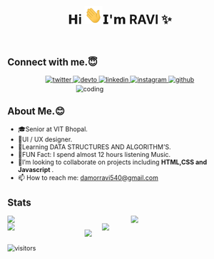 
<!-- ![](https://user-images.githubusercontent.com/87522195/199707270-4531c90d-2024-45e2-94fd-88ef9af69eb1.png) -->
<h1 align="center">𝗛i <img src="https://github.com/ABSphreak/ABSphreak/blob/master/gifs/Hi.gif" height="40px" width="40px">𝗜'𝗺 RAVI ✨</h1>

<br>
<!-- <img align = "right" alt = "coding" width = "215"  src = "https://user-images.githubusercontent.com/87522195/177504295-f59f5969-dbf9-4092-9695-868fdd399afe.png"> -->









## Connect with me.😇
<div align="center">
<!-- <a href="https://github.com/ravithemore" target="_blank">
<img src=https://img.shields.io/badge/github-%2324292e.svg?&style=for-the-badge&logo=github&logoColor=white alt=github style="margin-bottom: 5px;" /> -->
</a>
<a href="https://twitter.com/ravithemore" target="_blank">
<img src=https://img.shields.io/badge/twitter-%2300acee.svg?&style=for-the-badge&logo=twitter&logoColor=white alt=twitter style="margin-bottom: 4px;" />
</a>
<a href="https://dev.to/ravithemore" target="_blank">
<img src=https://img.shields.io/badge/dev.to-%2308090A.svg?&style=for-the-badge&logo=dev.to&logoColor=white alt=devto style="margin-bottom: 4px;" />
</a>
<a href="https://www.linkedin.com/in/ravimdamor9450/" target="_blank">
<img src=https://img.shields.io/badge/linkedin-%231E77B5.svg?&style=for-the-badge&logo=linkedin&logoColor=white alt=linkedin style="margin-bottom: 4px;" />
</a>
</a>
<a href="https://instagram.com/ravithemore" target="_blank">
<img src=https://img.shields.io/badge/instagram-%23000000.svg?&style=for-the-badge&logo=instagram&logoColor=white alt=instagram style="margin-bottom: 4px;" />
</a>  
<a href="https://ravithemore.hashnode.dev/" target="_blank">
<img src=https://img.shields.io/badge/Hashnode-2962FF?style=for-the-badge&logo=hashnode&logoColor=white alt=github style="margin-bottom: 4px;" />
</a>
</div>  
<img align = "right" alt = "coding" width = "350"  src = "https://user-images.githubusercontent.com/92288027/228864077-c1d8a2e4-8dc5-49e6-8072-c91b9bb7edca.gif">

<br />


## About Me.😊
- 🎓Senior at VIT Bhopal.
- 🍧UI / UX designer.
- 📖Learning DATA STRUCTURES AND ALGORITHM'S.
- 🎈FUN Fact: I spend almost 12 hours listening Music.
- 👯I’m looking to collaborate on projects including <B>HTML,CSS and Javascript </B>. <br>
- 📫 How to reach me: damorravi540@gmail.com <br>




 
 
 






## Stats
 <p align="center">
 <img src="https://github-readme-streak-stats.herokuapp.com/?user=ravithemore&theme=dark" width="45%" align="left"/>
 <img src="https://github-readme-stats.vercel.app/api?username=ravithemore&theme=dark&count_private=true&include_all_commits=true&show_icons=true&custom_title=%23%20GitHub%20Stats%20%E2%9C%85" width="45%" align="right"/>
  <br/>
  <img src="https://github-readme-stats.vercel.app/api/top-langs/?username=ravithemore&theme=dark&layout=compact&langs_count=10&custom_title=%23%20Most%20Used%20Languages%20%F0%9F%91%A8%F0%9F%8F%BD%E2%80%8D%F0%9F%92%BB" align="left" width="30%"/>
  <img src="https://github-profile-summary-cards.vercel.app/api/cards/profile-details?username=ravithemore&theme=moonlight" width="58%" align="right" />
 <!--
  <img src="https://github-profile-trophy.vercel.app/?username=divyanshu1810&row=1(https://github.com/divyanshu1810/github-profile-trophy)" />
-->
<p/>



<p align="center">
  <img src="https://capsule-render.vercel.app/api?type=waving&color=gradient&height=80&section=footer"/>
</p>

![visitors](https://visitor-badge.laobi.icu/badge?page_id=ravithemore.ravithemore)




